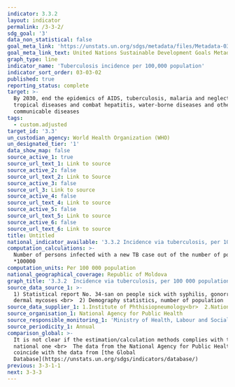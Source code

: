 ```yaml
---
indicator: 3.3.2
layout: indicator
permalink: /3-3-2/
sdg_goal: '3'
data_non_statistical: false
goal_meta_link: 'https://unstats.un.org/sdgs/metadata/files/Metadata-03-03-02.pdf'
goal_meta_link_text: United Nations Sustainable Development Goals Metadata (PDF 61 KB)
graph_type: line
indicator_name: 'Tuberculosis incidence per 100,000 population'
indicator_sort_order: 03-03-02
published: true
reporting_status: complete
target: >-
  By 2030, end the epidemics of AIDS, tuberculosis, malaria and neglected
  tropical diseases and combat hepatitis, water-borne diseases and other
  communicable diseases
tags:
  - custom.adjusted
target_id: '3.3'
un_custodian_agency: World Health Organization (WHO)
un_designated_tier: '1'
data_show_map: false
source_active_1: true
source_url_text_1: Link to source
source_active_2: false
source_url_text_2: Link to Source
source_active_3: false
source_url_3: Link to source
source_active_4: false
source_url_text_4: Link to source
source_active_5: false
source_url_text_5: Link to source
source_active_6: false
source_url_text_6: Link to source
title: Untitled
national_indicator_available: '3.3.2 Incidence via tuberculosis, per 100 000 population'
computation_calculations: >-
  Number of persons infected with a new TB case out of the number of population
  *100000
computation_units: Per 100 000 population
national_geographical_coverage: Republic of Moldova
graph_title: '3.3.2  Incidence via tuberculosis, per 100 000 population'
source_data_source_1: >-
  1) Statistical report No. 34-san on people sick with syphilis, gonorrhoea and
  dermal mycoses <br>  2) Demography statistics, number of population  <br> 
source_data_supplier_1: 1.Institute of Phthisiopneumology<br>  2.National Bureau of Statistics
source_organisation_1: National Agency for Public Health
source_responsible_monitoring_1: 'Ministry of Health, Labour and Social Protection'
source_periodicity_1: Annual
comparison_global: >-
  It is not clear if the estimation/calculation methods complies with the
  national one <br>  The data from the National Agency for Public Health do not
  coincide with the data from [the Global
  Database](https://unstats.un.org/sdgs/indicators/database/)
previous: 3-3-1-1
next: 3-3-3
---
```

